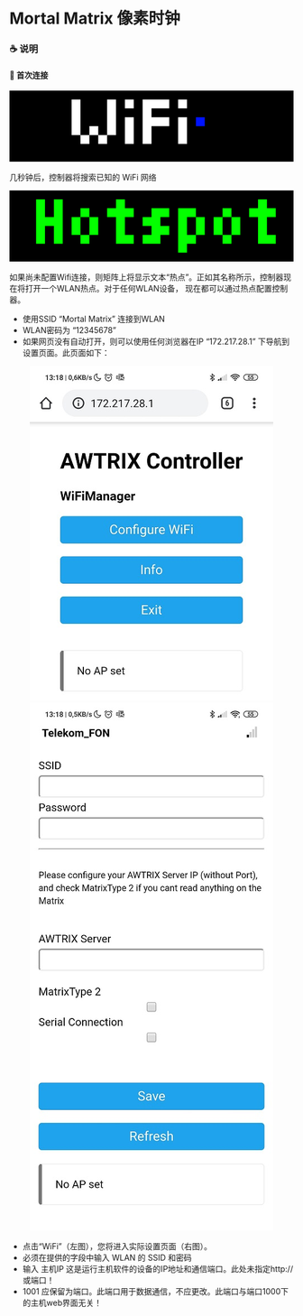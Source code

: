 # Mortal Matrix 像素时钟


### ☕ 说明

#### 🎉 首次连接
<p align="center">
  <img alt="csharp" src="assets/wifiSearch.gif">
</p>
几秒钟后，控制器将搜索已知的 WiFi 网络
<p align="center">
  <img alt="csharp" src="assets/hotspot.gif">
</p>
如果尚未配置Wifi连接，则矩阵上将显示文本“热点”。正如其名称所示，控制器现在将打开一个WLAN热点。对于任何WLAN设备，
现在都可以通过热点配置控制器。

+  使用SSID “Mortal Matrix” 连接到WLAN
+  WLAN密码为 “12345678”
+  如果网页没有自动打开，则可以使用任何浏览器在IP “172.217.28.1” 下导航到设置页面。此页面如下：
<p align="center">
  <img alt="csharp" src="assets/hotspotConfig1.jpg">
    <img alt="csharp" src="assets/hotspotConfig2.jpg">
</p>

+ 点击“WiFi”（左图），您将进入实际设置页面（右图）。
+ 必须在提供的字段中输入 WLAN 的 SSID 和密码
+ 输入 主机IP 这是运行主机软件的设备的IP地址和通信端口。此处未指定http://或端口！
+ 1001 应保留为端口。此端口用于数据通信，不应更改。此端口与端口1000下的主机web界面无关！